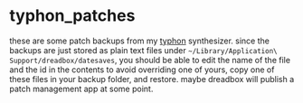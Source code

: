# typhon_patches

these are some patch backups from my [typhon](https://www.dreadbox-fx.com/product/typhon) synthesizer. since the backups are just stored as plain text files under `~/Library/Application\ Support/dreadbox/datesaves`, you should be able to edit the name of the file and the id in the contents to avoid overriding one of yours, copy one of these files in your backup folder, and restore. maybe dreadbox will publish a patch management app at some point.
